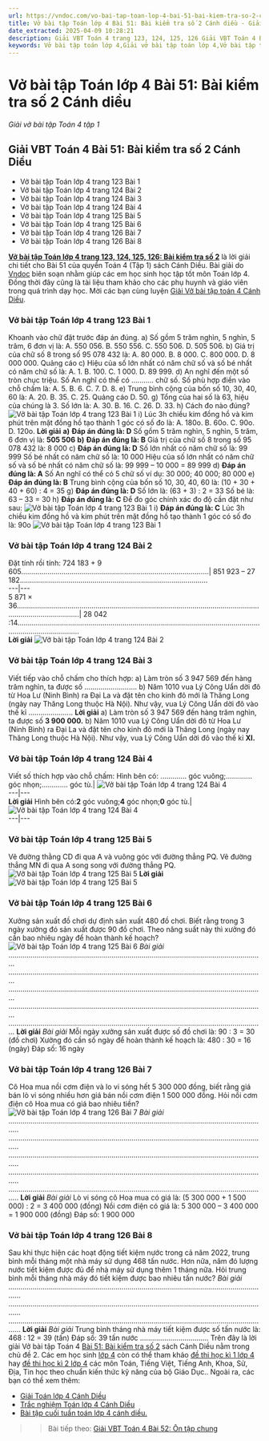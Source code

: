 ```yaml
---
url: https://vndoc.com/vo-bai-tap-toan-lop-4-bai-51-bai-kiem-tra-so-2-canh-dieu-317843
title: Vở bài tập Toán lớp 4 Bài 51: Bài kiểm tra số 2 Cánh diều - Giải vở bài tập Toán 4 tập 1 - VnDoc.com
date_extracted: 2025-04-09 10:28:21
description: Giải VBT Toán 4 trang 123, 124, 125, 126 Giải VBT Toán 4 Bài 51: Bài kiểm tra số 2 Cánh diều là tài liệu giúp các em ôn tập lại hệ thống các bài tập rèn luyện kỹ năng giải bài tập Toán lớp 4.
keywords: Vở bài tập toán lớp 4,Giải vở bài tập toán lớp 4,Vở bài tập toán lớp 4 tập 1,vở bài tập toán 4 bài 51,Giải VBT Toán 4 trang trang 123 cánh diều,Giải vở bài tập Toán 4 Bài 51,Giải VBT Toán 4 Bài 51 Bài kiểm tra số 2 Cánh diều,Bài kiểm tra số 2 trang 124 cánh diều,vở bài tập toán 4 cánh diều,giải vở bài tập toán lớp 4 cánh diều,Giải vở bài tập Toán 4 tập 1 trang trang 124,giải vở bài tập toán lớp 4 tập 1,Hướng dẫn giải bài tập Toán lớp 4,giải bài tập SBT toán lớp 4,VBT Toán 4 CD
---
```


# Vở bài tập Toán lớp 4 Bài 51: Bài kiểm tra số 2 Cánh diều
 _Giải vở bài tập Toán 4 tập 1_
## **Giải VBT Toán 4 Bài 51: Bài kiểm tra số 2 Cánh Diều**
  * Vở bài tập Toán lớp 4 trang 123 Bài 1
  * Vở bài tập Toán lớp 4 trang 124 Bài 2
  * Vở bài tập Toán lớp 4 trang 124 Bài 3
  * Vở bài tập Toán lớp 4 trang 124 Bài 4
  * Vở bài tập Toán lớp 4 trang 125 Bài 5
  * Vở bài tập Toán lớp 4 trang 125 Bài 6
  * Vở bài tập Toán lớp 4 trang 126 Bài 7
  * Vở bài tập Toán lớp 4 trang 126 Bài 8

[**Vở bài tập Toán lớp 4 trang 123, 124, 125, 126: Bài kiểm tra số 2**](<https://vndoc.com/vo-bai-tap-toan-lop-4-bai-51-bai-kiem-tra-so-2-canh-dieu-317843>) là lời giải chi tiết cho Bài 51 của quyển Toán 4 \(Tập 1\) sách Cánh Diều. Bài giải do [Vndoc](<https://vndoc.com/>) biên soạn nhằm giúp các em học sinh học tập tốt môn Toán lớp 4. Đồng thời đây cũng là tài liệu tham khảo cho các phụ huynh và giáo viên trong quá trình dạy học. Mời các bạn cùng luyện [Giải Vở bài tập toán 4 Cánh Diều](<https://vndoc.com/vo-bai-tap-toan-lop-4-canh-dieu>).
### **Vở bài tập Toán lớp 4 trang 123 Bài 1**
Khoanh vào chữ đặt trước đáp án đúng.
a\) Số gồm 5 trăm nghìn, 5 nghìn, 5 trăm, 6 đơn vị là:
A. 550 056.
B. 550 556.
C. 550 506.
D. 505 506.
b\) Giá trị của chữ số 8 trong số 95 078 432 là:
A. 80 000.
B. 8 000.
C. 800 000.
D. 8 000 000.
Quảng cáo
c\) Hiệu của số lớn nhất có năm chữ số và số bé nhất có năm chữ số là:
A. 1.
B. 100.
C. 1 000.
D. 89 999.
d\) An nghĩ đến một số tròn chục triệu. Số An nghĩ có thể có ........... chữ số. Số phù hợp điền vào chỗ chấm là:
A. 5.
B. 6.
C. 7.
D. 8.
e\) Trung bình cộng của bốn số 10, 30, 40, 60 là:
A. 20.
B. 35.
C. 25.
Quảng cáo
D. 50.
g\) Tổng của hai số là 63, hiệu của chúng là 3. Số lớn là:
A. 30.
B. 16.
C. 26.
D. 33.
h\) Cách đo nào đúng?
![Vở bài tập Toán lớp 4 trang 123 Bài 1](https://i.vdoc.vn/data/image/2024/04/01/giai-vo-bai-tap-toan-4-canh-dieu-bai-51-1.jpg)
i\) Lúc 3h chiều kim đồng hồ và kim phút trên mặt đồng hồ tạo thành 1 góc có số đo là:
A. 180o.
B. 60o.
C. 90o.
D. 120o.
**Lời giải**
**a\)** **Đáp án đúng là: D**
Số gồm 5 trăm nghìn, 5 nghìn, 5 trăm, 6 đơn vị là: **505 506**
**b\)** **Đáp án đúng là: B**
Giá trị của chữ số 8 trong số 95 078 432 là: 8 000
c\) **Đáp án đúng là: D**
Số lớn nhất có năm chữ số là: 99 999
Số bé nhất có năm chữ số là: 10 000
Hiệu của số lớn nhất có năm chữ số và số bé nhất có năm chữ số là:
99 999 – 10 000 = 89 999
d\) **Đáp án đúng là: A**
Số An nghĩ có thể có 5 chữ số ví dụ: 30 000; 40 000; 80 000
e\) **Đáp án đúng là: B**
Trung bình cộng của bốn số 10, 30, 40, 60 là:
\(10 + 30 + 40 + 60\) : 4 = 35
g\) **Đáp án đúng là: D**
Số lớn là: \(63 + 3\) : 2 = 33
Số bé là: 63 – 33 = 30
h\) **Đáp án đúng là: C**
Để đo góc chính xác đo độ cần đặt như sau:
![Vở bài tập Toán lớp 4 trang 123 Bài 1](https://i.vdoc.vn/data/image/2024/04/01/giai-vo-bai-tap-toan-4-canh-dieu-bai-51-2.jpg)
i\) **Đáp án đúng là: C**
Lúc 3h chiều kim đồng hồ và kim phút trên mặt đồng hồ tạo thành 1 góc có số đo là: 90o
![Vở bài tập Toán lớp 4 trang 123 Bài 1](https://i.vdoc.vn/data/image/2024/04/01/giai-vo-bai-tap-toan-4-canh-dieu-bai-51-3.jpg)
### **Vở bài tập Toán lớp 4 trang 124 Bài 2**
Đặt tính rồi tính:
724 183 + 9 605.............................................................................................| 851 923 – 27 182.............................................................................................  
---|---  
5 871 × 36...........................................................................................................................................................| 28 042 :14...........................................................................................................................................................  
**Lời giải**
![Vở bài tập Toán lớp 4 trang 124 Bài 2](https://i.vdoc.vn/data/image/2024/04/01/giai-vo-bai-tap-toan-4-canh-dieu-bai-51-4.jpg)
### **Vở bài tập Toán lớp 4 trang 124 Bài 3**
Viết tiếp vào chỗ chấm cho thích hợp:
a\) Làm tròn số 3 947 569 đến hàng trăm nghìn, ta được số ..........................
b\) Năm 1010 vua Lý Công Uẩn dời đô từ Hoa Lư \(Ninh Bình\) ra Đại La và đặt tên cho kinh đô mới là Thăng Long \(ngày nay Thăng Long thuộc Hà Nội\). Như vậy, vua Lý Công Uẩn dời đô vào thế kỉ ......................
**Lời giải**
a\) Làm tròn số 3 947 569 đến hàng trăm nghìn, ta được số **3 900 000.**
b\) Năm 1010 vua Lý Công Uẩn dời đô từ Hoa Lư \(Ninh Bình\) ra Đại La và đặt tên cho kinh đô mới là Thăng Long \(ngày nay Thăng Long thuộc Hà Nội\). Như vậy, vua Lý Công Uẩn dời đô vào thế kỉ **XI.**
### **Vở bài tập Toán lớp 4 trang 124 Bài 4**
Viết số thích hợp vào chỗ chấm:
Hình bên có: ............. góc vuông;............. góc nhọn;............. góc tù.| ![Vở bài tập Toán lớp 4 trang 124 Bài 4](https://i.vdoc.vn/data/image/2024/04/01/giai-vo-bai-tap-toan-4-canh-dieu-bai-51-5.jpg)  
---|---  
**Lời giải**
Hình bên có:**2** góc vuông;**4** góc nhọn;**0** góc tù.| ![Vở bài tập Toán lớp 4 trang 124 Bài 4](https://i.vdoc.vn/data/image/2024/04/01/giai-vo-bai-tap-toan-4-canh-dieu-bai-51-5.jpg)  
---|---  
### **Vở bài tập Toán lớp 4 trang 125 Bài 5**
Vẽ đường thằng CD đi qua A và vuông góc với đường thẳng PQ. Vẽ đường thẳng MN đi qua A song song với đường thẳng PQ.
![Vở bài tập Toán lớp 4 trang 125 Bài 5](https://i.vdoc.vn/data/image/2024/04/01/giai-vo-bai-tap-toan-4-canh-dieu-bai-51-6.jpg)
**Lời giải**
![Vở bài tập Toán lớp 4 trang 125 Bài 5](https://i.vdoc.vn/data/image/2024/04/01/giai-vo-bai-tap-toan-4-canh-dieu-bai-51-7.jpg)
### **Vở bài tập Toán lớp 4 trang 125 Bài 6**
Xưởng sản xuất đồ chơi dự định sản xuất 480 đồ chơi. Biết rằng trong 3 ngày xưởng đó sản xuất được 90 đồ chơi. Theo năng suất này thì xưởng đó cần bao nhiêu ngày để hoàn thành kế hoạch?
![Vở bài tập Toán lớp 4 trang 125 Bài 6](https://i.vdoc.vn/data/image/2024/04/01/giai-vo-bai-tap-toan-4-canh-dieu-bai-51-8.jpg)
_Bài giải_
...............................................................................................................................
...............................................................................................................................
...............................................................................................................................
...............................................................................................................................
...............................................................................................................................
**Lời giải**
 _Bài giải_
Mỗi ngày xưởng sản xuất được số đồ chơi là:
90 : 3 = 30 \(đồ chơi\)
Xưởng đó cần số ngày để hoàn thành kế hoạch là:
480 : 30 = 16 \(ngày\)
Đáp số: 16 ngày
### **Vở bài tập Toán lớp 4 trang 126 Bài 7**
Cô Hoa mua nồi cơm điện và lo vi sóng hết 5 300 000 đồng, biết rằng giá bán lò vi sóng nhiều hơn giá bán nồi cơm điện 1 500 000 đồng. Hỏi nồi cơm điện cô Hoa mua có giá bao nhiêu tiền?
![Vở bài tập Toán lớp 4 trang 126 Bài 7](https://i.vdoc.vn/data/image/2024/04/01/giai-vo-bai-tap-toan-4-canh-dieu-bai-51-9.jpg)
_Bài giải_
.................................................................................................................................
.................................................................................................................................
.................................................................................................................................
.................................................................................................................................
.................................................................................................................................
**Lời giải**
 _Bài giải_
Lò vi sóng cô Hoa mua có giá là:
\(5 300 000 + 1 500 000\) : 2 = 3 400 000 \(đồng\)
Nồi cơm điện có giá là:
5 300 000 – 3 400 000 = 1 900 000 \(đồng\)
Đáp số: 1 900 000
### **Vở bài tập Toán lớp 4 trang 126 Bài 8**
Sau khi thực hiện các hoạt động tiết kiệm nước trong cả năm 2022, trung bình mỗi tháng một nhà máy sử dụng 468 tấn nước. Hơn nữa, năm đó lượng nước tiết kiệm được đủ để nhà máy sử dụng thêm 1 tháng nữa. Hỏi trung bình mỗi tháng nhà máy đó tiết kiệm được bao nhiêu tấn nước?
_Bài giải_
..................................................................................................................................
..................................................................................................................................
..................................................................................................................................
**Lời giải**
 _Bài giải_
Trung bình tháng nhà máy tiết kiệm được số tấn nước là:
468 : 12 = 39 \(tấn\)
Đáp số: 39 tấn nước
..................................
Trên đây là lời giải Vở bài tập Toán 4 [Bài 51: Bài kiểm tra số 2](<https://vndoc.com/vo-bai-tap-toan-lop-4-bai-51-bai-kiem-tra-so-2-canh-dieu-317843>) sách Cánh Diều nằm trong chủ đề 2. Các em học sinh [lớp 4](<https://vndoc.com/tai-lieu-hoc-tap-lop4>) còn có thể tham khảo [đề thi học kì 1 lớp 4](<https://vndoc.com/de-thi-hoc-ki-1-lop4>) hay [đề thi học kì 2 lớp 4](<https://vndoc.com/de-thi-hoc-ki-2-lop4>) các môn Toán, Tiếng Việt, Tiếng Anh, Khoa, Sử, Địa, Tin học theo chuẩn kiến thức kỹ năng của bộ Giáo Dục.. Ngoài ra, các bạn có thể xem thêm:
  * [Giải Toán lớp 4 Cánh Diều](<https://vndoc.com/toan-lop-4-canh-dieu>)
  * [Trắc nghiệm Toán lớp 4 Cánh Diều](<https://vndoc.com/trac-nghiem-toan-lop-4-canh-dieu>)
  * [Bài tập cuối tuần toán lớp 4 cánh diều.](<https://vndoc.com/bai-tap-cuoi-tuan-toan-lop-4-canh-dieu>)

>> Bài tiếp theo: [Giải VBT Toán 4 Bài 52: Ôn tập chung](<https://vndoc.com/vo-bai-tap-toan-lop-4-bai-52-on-tap-chung-canh-dieu-317847>)

